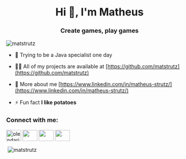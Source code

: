 <h1 align="center">Hi 👋, I'm Matheus</h1>
<h3 align="center">Create games, play games</h3>

<p align="left"> <img src="https://komarev.com/ghpvc/?username=matstrutz&label=Profile%20views&color=0e75b6&style=flat" alt="matstrutz" /> </p>

- 🌱 Trying to be a Java specialist one day 

- 👨‍💻 All of my projects are available at [https://github.com/matstrutz](https://github.com/matstrutz)

- 📄 More about me [https://www.linkedin.com/in/matheus-strutz/](https://www.linkedin.com/in/matheus-strutz/)

- ⚡ Fun fact **I like potatoes**

<h3 align="left">Connect with me:</h3>
<p align="left">
<a href="https://stackoverflow.com/users/11294775/olendari0" target="blank"><img align="center" src="https://simpleicons.org/icons/stackoverflow.svg" alt="olendari0" height="30" width="40" /></a>
<a href="https://www.linkedin.com/in/matheus-strutz/" target="blank"><img align="center" src="https://simpleicons.org/icons/linkedin.svg" height="30" width="40" /></a>
<a href="https://github.com/matstrutz" target="blank"><img align="center" src="https://simpleicons.org/icons/github.svg" height="30" width="40" /></a>
<a href="https://www.reddit.com/user/OLendari0" target="blank"><img align="center" src="https://simpleicons.org/icons/reddit.svg" height="30" width="40" /></a>
</p>

<!--
<h3 align="left">Languages and Tools:</h3>
<p align="left"> <a href="https://angular.io" target="_blank"> <img src="https://devicons.github.io/devicon/devicon.git/icons/angularjs/angularjs-original.svg" alt="angularjs" width="40" height="40"/> </a> <a href="https://www.w3schools.com/css/" target="_blank"> <img src="https://devicons.github.io/devicon/devicon.git/icons/css3/css3-original-wordmark.svg" alt="css3" width="40" height="40"/> </a> <a href="https://www.docker.com/" target="_blank"> <img src="https://devicons.github.io/devicon/devicon.git/icons/docker/docker-original-wordmark.svg" alt="docker" width="40" height="40"/> </a> <a href="https://www.elastic.co" target="_blank"> <img src="https://www.vectorlogo.zone/logos/elastic/elastic-icon.svg" alt="elasticsearch" width="40" height="40"/> </a> <a href="https://git-scm.com/" target="_blank"> <img src="https://www.vectorlogo.zone/logos/git-scm/git-scm-icon.svg" alt="git" width="40" height="40"/> </a> <a href="https://www.w3.org/html/" target="_blank"> <img src="https://devicons.github.io/devicon/devicon.git/icons/html5/html5-original-wordmark.svg" alt="html5" width="40" height="40"/> </a> <a href="https://www.java.com" target="_blank"> <img src="https://devicons.github.io/devicon/devicon.git/icons/java/java-original-wordmark.svg" alt="java" width="40" height="40"/> </a> <a href="https://developer.mozilla.org/en-US/docs/Web/JavaScript" target="_blank"> <img src="https://devicons.github.io/devicon/devicon.git/icons/javascript/javascript-original.svg" alt="javascript" width="40" height="40"/> </a> <a href="https://www.jenkins.io" target="_blank"> <img src="https://www.vectorlogo.zone/logos/jenkins/jenkins-icon.svg" alt="jenkins" width="40" height="40"/> </a> <a href="https://www.linux.org/" target="_blank"> <img src="https://devicons.github.io/devicon/devicon.git/icons/linux/linux-original.svg" alt="linux" width="40" height="40"/> </a> <a href="https://www.mysql.com/" target="_blank"> <img src="https://devicons.github.io/devicon/devicon.git/icons/mysql/mysql-original-wordmark.svg" alt="mysql" width="40" height="40"/> </a> <a href="https://www.oracle.com/" target="_blank"> <img src="https://devicons.github.io/devicon/devicon.git/icons/oracle/oracle-original.svg" alt="oracle" width="40" height="40"/> </a> <a href="https://www.photoshop.com/en" target="_blank"> <img src="https://devicons.github.io/devicon/devicon.git/icons/photoshop/photoshop-plain.svg" alt="photoshop" width="40" height="40"/> </a> <a href="https://www.postgresql.org" target="_blank"> <img src="https://devicons.github.io/devicon/devicon.git/icons/postgresql/postgresql-original-wordmark.svg" alt="postgresql" width="40" height="40"/> </a> <a href="https://sass-lang.com" target="_blank"> <img src="https://devicons.github.io/devicon/devicon.git/icons/sass/sass-original.svg" alt="sass" width="40" height="40"/> </a> <a href="https://spring.io/" target="_blank"> <img src="https://www.vectorlogo.zone/logos/springio/springio-icon.svg" alt="spring" width="40" height="40"/> </a> <a href="https://www.typescriptlang.org/" target="_blank"> <img src="https://devicons.github.io/devicon/devicon.git/icons/typescript/typescript-original.svg" alt="typescript" width="40" height="40"/> </a> </p>
-->

<p>&nbsp;<img align="center" src="https://github-readme-stats.vercel.app/api?username=matstrutz&show_icons=true&locale=en" alt="matstrutz" /></p>
